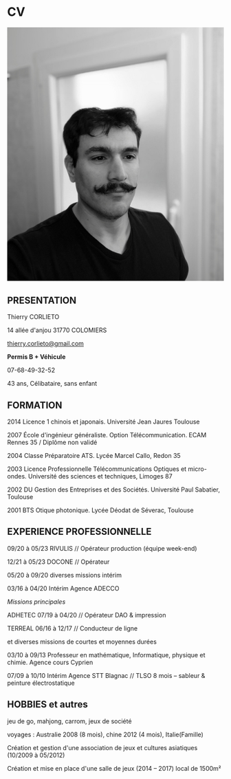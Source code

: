 # CV

![](https://github.com/hellijah/CV/blob/main/IMG_20230514_095253.jpg)


## PRESENTATION

Thierry CORLIETO 

14 allée d'anjou 31770 COLOMIERS

thierry.corlieto@gmail.com

**Permis B + Véhicule**

07-68-49-32-52

43 ans, Célibataire, sans enfant 


## FORMATION

2014 	Licence 1 chinois et japonais. Université Jean Jaures Toulouse

2007	École d'ingénieur généraliste. Option Télécommunication. ECAM Rennes 35 / Diplôme non validé

2004	Classe Préparatoire ATS. Lycée Marcel Callo, Redon 35

2003	Licence Professionnelle Télécommunications Optiques et micro-ondes. Université des sciences et techniques, Limoges 87

2002	DU Gestion des Entreprises et des Sociétés. Université Paul Sabatier, Toulouse

2001	BTS Otique photonique. Lycée Déodat de Séverac, Toulouse


## EXPERIENCE PROFESSIONNELLE

09/20 à 05/23	RIVULIS  // Opérateur production (équipe week-end)

12/21 à 05/23	DOCONE  // Opérateur

05/20 à 09/20	diverses missions intérim

03/16 à 04/20	Intérim Agence ADECCO 

   *Missions principales*
 
ADHETEC 07/19 à 04/20  //  Opérateur DAO & impression

TERREAL 06/16 à 12/17 // Conducteur de ligne

   et diverses missions de courtes et moyennes durées

03/10 à 09/13 	Professeur en mathématique, Informatique, physique et chimie. Agence cours Cyprien

07/09 à 10/10	Intérim Agence STT Blagnac // TLSO 8 mois – sableur & peinture électrostatique


## HOBBIES et autres

jeu de go, mahjong, carrom, jeux de société

voyages : Australie  2008 (8 mois), chine 2012 (4 mois), Italie(Famille)

Création et gestion d'une association de jeux et cultures asiatiques  (10/2009 à 05/2012)

Création et mise en place d'une salle de jeux (2014 – 2017) local de 1500m²
